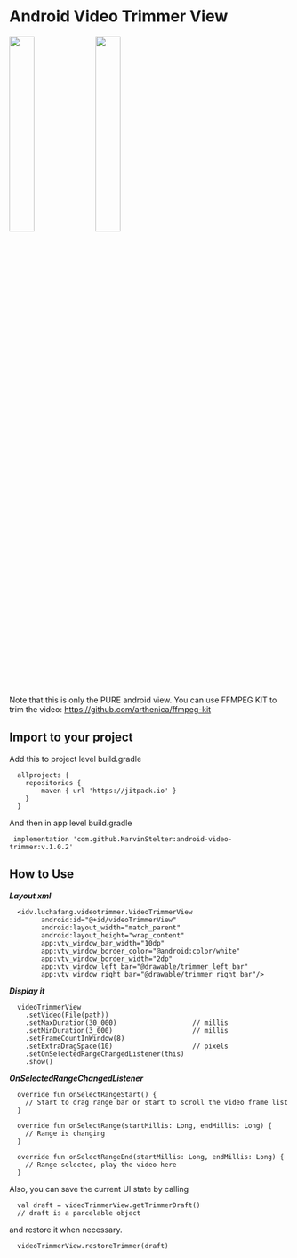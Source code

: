 # Android Video Trimmer View

<img src="/screenshots/screenshot_1.png" width="30%"> <img src="/screenshots/screenshot_2.png" width="30%">

Note that this is only the PURE android view. You can use FFMPEG KIT to trim the video: https://github.com/arthenica/ffmpeg-kit

## Import to your project
Add this to project level build.gradle
```
  allprojects {
    repositories {
        maven { url 'https://jitpack.io' }
    }
  }
```

And then in app level build.gradle
```
 implementation 'com.github.MarvinStelter:android-video-trimmer:v.1.0.2'
```

## How to Use
***Layout xml***
```
  <idv.luchafang.videotrimmer.VideoTrimmerView
        android:id="@+id/videoTrimmerView"
        android:layout_width="match_parent"
        android:layout_height="wrap_content"
        app:vtv_window_bar_width="10dp"
        app:vtv_window_border_color="@android:color/white"
        app:vtv_window_border_width="2dp"
        app:vtv_window_left_bar="@drawable/trimmer_left_bar"
        app:vtv_window_right_bar="@drawable/trimmer_right_bar"/>
```

***Display it***
```
  videoTrimmerView
    .setVideo(File(path))
    .setMaxDuration(30_000)                   // millis
    .setMinDuration(3_000)                    // millis
    .setFrameCountInWindow(8)
    .setExtraDragSpace(10)                    // pixels
    .setOnSelectedRangeChangedListener(this)
    .show()
```

***OnSelectedRangeChangedListener***
```
  override fun onSelectRangeStart() {
    // Start to drag range bar or start to scroll the video frame list
  }

  override fun onSelectRange(startMillis: Long, endMillis: Long) {
    // Range is changing
  }

  override fun onSelectRangeEnd(startMillis: Long, endMillis: Long) {
    // Range selected, play the video here
  }
```

Also, you can save the current UI state by calling 
```
  val draft = videoTrimmerView.getTrimmerDraft()
  // draft is a parcelable object
```
and restore it when necessary.
```
  videoTrimmerView.restoreTrimmer(draft)
```
